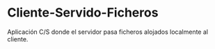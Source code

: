 # Cliente-Servido-Ficheros
Aplicación C/S donde el servidor pasa ficheros alojados localmente al cliente.
